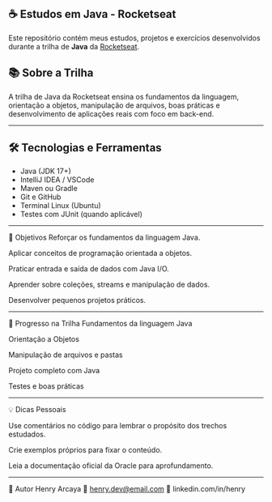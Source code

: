 ## ☕ Estudos em Java - Rocketseat

Este repositório contém meus estudos, projetos e exercícios desenvolvidos durante a trilha de **Java** da [Rocketseat](https://app.rocketseat.com.br/journey/java/contents).

## 📚 Sobre a Trilha

A trilha de Java da Rocketseat ensina os fundamentos da linguagem, orientação a objetos, manipulação de arquivos, boas práticas e desenvolvimento de aplicações reais com foco em back-end.

---

## 🛠️ Tecnologias e Ferramentas

- Java (JDK 17+)
- IntelliJ IDEA / VSCode
- Maven ou Gradle
- Git e GitHub
- Terminal Linux (Ubuntu)
- Testes com JUnit (quando aplicável)

---

🚀 Objetivos
Reforçar os fundamentos da linguagem Java.

Aplicar conceitos de programação orientada a objetos.

Praticar entrada e saída de dados com Java I/O.

Aprender sobre coleções, streams e manipulação de dados.

Desenvolver pequenos projetos práticos.

---

📌 Progresso na Trilha
 Fundamentos da linguagem Java

 Orientação a Objetos

 Manipulação de arquivos e pastas

 Projeto completo com Java

 Testes e boas práticas

---

💡 Dicas Pessoais

Use comentários no código para lembrar o propósito dos trechos estudados.

Crie exemplos próprios para fixar o conteúdo.

Leia a documentação oficial da Oracle para aprofundamento.


---

🧠 Autor
Henry Arcaya
📧 henry.dev@email.com
🔗 linkedin.com/in/henry








